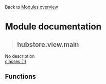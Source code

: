 Back to [Modules overview](https://github.com/pyrustic/hubstore/blob/master/docs/modules/README.md)
  
# Module documentation
>## hubstore.view.main
No description
<br>
[classes (1)](https://github.com/pyrustic/hubstore/blob/master/docs/modules/content/hubstore.view.main/classes.md)


## Functions

